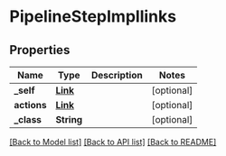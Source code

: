 # PipelineStepImpllinks

## Properties
Name | Type | Description | Notes
------------ | ------------- | ------------- | -------------
**_self** | [**Link**](Link.md) |  | [optional] 
**actions** | [**Link**](Link.md) |  | [optional] 
**_class** | **String** |  | [optional] 

[[Back to Model list]](../README.md#documentation-for-models) [[Back to API list]](../README.md#documentation-for-api-endpoints) [[Back to README]](../README.md)


